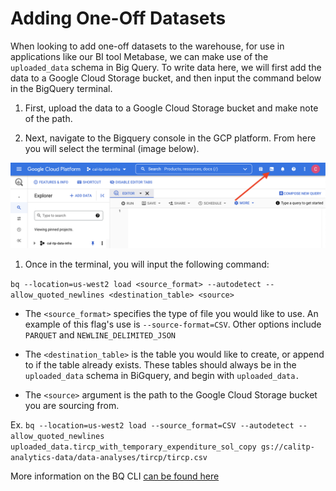 # Adding One-Off Datasets
When looking to add one-off datasets to the warehouse, for use in applications like our BI tool Metabase, we can make use of the `uploaded_data` schema in Big Query. To write data here, we will first add the data to a Google Cloud Storage bucket, and then input the command below in the BigQuery terminal.

1. First, upload the data to a Google Cloud Storage bucket and make note of the path.

1. Next, navigate to the Bigquery console in the GCP platform. From here you will select the terminal (image below).

![Collection Matrix](assets/open_bq_terminal.png)

1. Once in the terminal, you will input the following command:

`bq --location=us-west2 load <source_format> --autodetect --allow_quoted_newlines <destination_table> <source>`

* The `<source_format>` specifies the type of file you would like to use. An example of this flag's use is `--source-format=CSV`. Other options include `PARQUET` and `NEWLINE_DELIMITED_JSON`

* The `<destination_table>` is the table you would like to create, or append to if the table already exists. These tables should always be in the `uploaded_data` schema in BiGquery, and begin with `uploaded_data.`

* The `<source>` argument is the path to the Google Cloud Storage bucket you are sourcing from.

Ex.
`bq --location=us-west2 load --source_format=CSV --autodetect --allow_quoted_newlines uploaded_data.tircp_with_temporary_expenditure_sol_copy gs://calitp-analytics-data/data-analyses/tircp/tircp.csv`

More information on the BQ CLI [can be found here](https://cloud.google.com/bigquery/docs/reference/bq-cli-reference)

